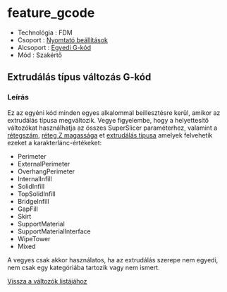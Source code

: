 # feature\_gcode

* Technológia : FDM
* Csoport : [Nyomtató beállítások](../../beallitasok/printer_settings.md)
* Alcsoport : [Egyedi G-kód](../../beallitasok/printer_settings.md#g-code-personnalisé)
* Mód : Szakértő

## Extrudálás típus változás G-kód

### Leírás

Ez az egyéni kód minden egyes alkalommal beillesztésre kerül, amikor az extrudálás típusa megváltozik. Vegye figyelembe, hogy a helyettesítő változókat használhatja az összes SuperSlicer paraméterhez, valamint a [rétegszám](layer_num.md), [réteg Z magassága](layer_z.md) et [extrudálás típusa](extrusion_role.md) amelyek felvehetik ezeket a karakterlánc-értékeket:

* Perimeter
* ExternalPerimeter
* OverhangPerimeter
* InternalInfill
* SolidInfill
* TopSolidInfill
* BridgeInfill
* GapFill
* Skirt
* SupportMaterial
* SupportMaterialInterface
* WipeTower
* Mixed

A vegyes csak akkor használatos, ha az extrudálás szerepe nem egyedi, nem csak egy kategóriába tartozik vagy nem ismert.

[Vissza a változók listájához](/)

